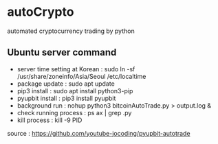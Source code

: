 # autoCrypto
automated cryptocurrency trading by python

## Ubuntu server command
- server time setting at Korean : sudo ln -sf /usr/share/zoneinfo/Asia/Seoul /etc/localtime
- package update : sudo apt update
- pip3 install : sudo apt install python3-pip
- pyupbit install : pip3 install pyupbit
- background run : nohup python3 bitcoinAutoTrade.py > output.log &
- check running process : ps ax | grep .py
- kill process : kill -9 PID

source : https://github.com/youtube-jocoding/pyupbit-autotrade